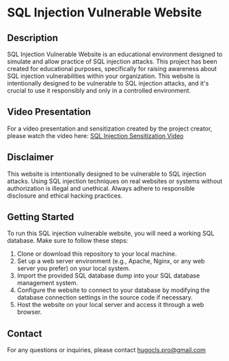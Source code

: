# SQL Injection Vulnerable Website

## Description
SQL Injection Vulnerable Website is an educational environment designed to simulate and allow practice of SQL injection attacks. This project has been created for educational purposes, specifically for raising awareness about SQL injection vulnerabilities within your organization. This website is intentionally designed to be vulnerable to SQL injection attacks, and it's crucial to use it responsibly and only in a controlled environment.

## Video Presentation
For a video presentation and sensitization created by the project creator, please watch the video here: [SQL Injection Sensitization Video](https://drive.google.com/file/d/1_7ZLVeL-_fyYCdLHFiWcP4Wb4hFsbZo0/view?usp=sharing)

## Disclaimer
This website is intentionally designed to be vulnerable to SQL injection attacks. Using SQL injection techniques on real websites or systems without authorization is illegal and unethical. Always adhere to responsible disclosure and ethical hacking practices.

## Getting Started
To run this SQL injection vulnerable website, you will need a working SQL database. Make sure to follow these steps:

1. Clone or download this repository to your local machine.
2. Set up a web server environment (e.g., Apache, Nginx, or any web server you prefer) on your local system.
3. Import the provided SQL database dump into your SQL database management system.
4. Configure the website to connect to your database by modifying the database connection settings in the source code if necessary.
5. Host the website on your local server and access it through a web browser.

## Contact
For any questions or inquiries, please contact hugocls.pro@gmail.com
